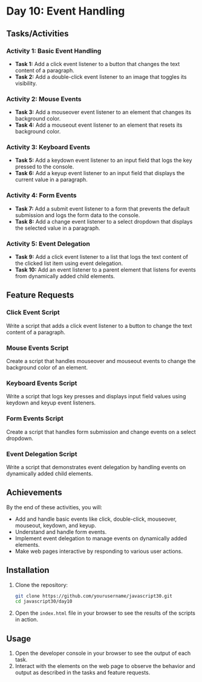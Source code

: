 # Day 10: Event Handling

## Tasks/Activities

### Activity 1: Basic Event Handling
- **Task 1:** Add a click event listener to a button that changes the text content of a paragraph.
- **Task 2:** Add a double-click event listener to an image that toggles its visibility.

### Activity 2: Mouse Events
- **Task 3:** Add a mouseover event listener to an element that changes its background color.
- **Task 4:** Add a mouseout event listener to an element that resets its background color.

### Activity 3: Keyboard Events
- **Task 5:** Add a keydown event listener to an input field that logs the key pressed to the console.
- **Task 6:** Add a keyup event listener to an input field that displays the current value in a paragraph.

### Activity 4: Form Events
- **Task 7:** Add a submit event listener to a form that prevents the default submission and logs the form data to the console.
- **Task 8:** Add a change event listener to a select dropdown that displays the selected value in a paragraph.

### Activity 5: Event Delegation
- **Task 9:** Add a click event listener to a list that logs the text content of the clicked list item using event delegation.
- **Task 10:** Add an event listener to a parent element that listens for events from dynamically added child elements.

## Feature Requests

### Click Event Script
Write a script that adds a click event listener to a button to change the text content of a paragraph.

### Mouse Events Script
Create a script that handles mouseover and mouseout events to change the background color of an element.

### Keyboard Events Script
Write a script that logs key presses and displays input field values using keydown and keyup event listeners.

### Form Events Script
Create a script that handles form submission and change events on a select dropdown.

### Event Delegation Script
Write a script that demonstrates event delegation by handling events on dynamically added child elements.

## Achievements

By the end of these activities, you will:
- Add and handle basic events like click, double-click, mouseover, mouseout, keydown, and keyup.
- Understand and handle form events.
- Implement event delegation to manage events on dynamically added elements.
- Make web pages interactive by responding to various user actions.

## Installation

1. Clone the repository:
    ```sh
    git clone https://github.com/yourusername/javascript30.git
    cd javascript30/day10
    ```

2. Open the `index.html` file in your browser to see the results of the scripts in action.

## Usage

1. Open the developer console in your browser to see the output of each task.
2. Interact with the elements on the web page to observe the behavior and output as described in the tasks and feature requests.